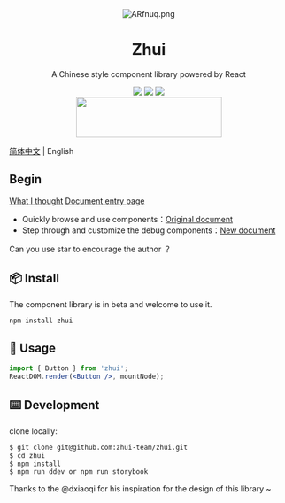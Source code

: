 <div align='center'>
  <img src="https://s2.ax1x.com/2019/04/05/ARfnuq.png" alt="ARfnuq.png" border="0" />
  <h1 align="center">Zhui</h1>
  <p>A Chinese style component library powered by React</p>
  <img src='https://img.shields.io/badge/language-javascript-1770a8.svg?style=flat-square' />
  <img src='https://img.shields.io/badge/license-MIT-0f1423.svg?style=flat-square' />
  <img src='https://img.shields.io/badge/style-Chinese-c45a65.svg?style=flat-square' />
</div>
<div align='center'>
  <img src='https://s2.ax1x.com/2019/02/12/kdzbqA.md.png' height="73" width="263">
</div>


[简体中文](./README.md) | English

## Begin

[What I thought](https://juejin.im/post/5c617a355188256299385138)
[Document entry page](https://zhui-team.github.io/zhui/)

+ Quickly browse and use components：[Original document](https://inspiring-bardeen-426f2e.netlify.com/)
+ Step through and customize the debug components：[New document](https://addonedn.github.io/Zhui/)

Can you use star to encourage the author ？

## 📦 Install

The component library is in beta and welcome to use it.

```bash
npm install zhui
```

## 🔨 Usage

```jsx
import { Button } from 'zhui';
ReactDOM.render(<Button />, mountNode);
```

## ⌨️ Development

clone locally:

```bash
$ git clone git@github.com:zhui-team/zhui.git
$ cd zhui
$ npm install
$ npm run ddev or npm run storybook
```

Thanks to the @dxiaoqi for his inspiration for the design of this library ~